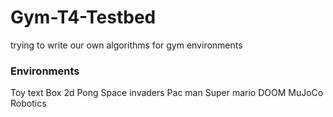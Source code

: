 # Gym-T4-Testbed
trying to write our own algorithms for gym environments


### Environments 

Toy text
Box 2d
Pong
Space invaders
Pac man
Super mario
DOOM
MuJoCo
Robotics

